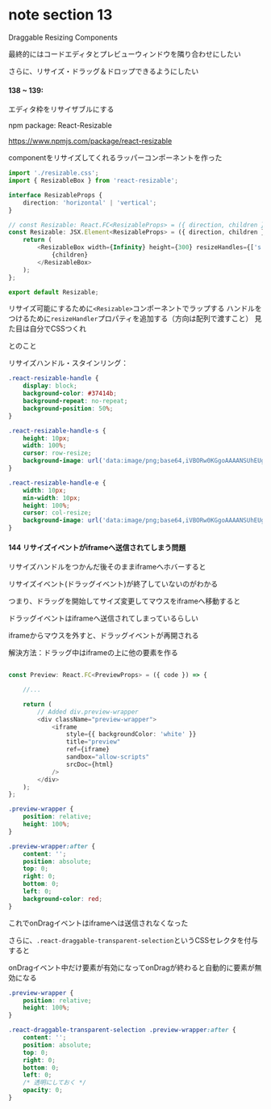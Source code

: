 # note section 13

Draggable Resizing Components

最終的にはコードエディタとプレビューウィンドウを隣り合わせにしたい

さらに、リサイズ・ドラッグ＆ドロップできるようにしたい

#### 138 ~ 139:

エディタ枠をリサイザブルにする

npm package: React-Resizable

https://www.npmjs.com/package/react-resizable

componentをリサイズしてくれるラッパーコンポーネントを作った

```TypeScript
import './resizable.css';
import { ResizableBox } from 'react-resizable';

interface ResizableProps {
    direction: 'horizontal' | 'vertical';
}

// const Resizable: React.FC<ResizableProps> = ({ direction, children }) => {
const Resizable: JSX.Element<ResizableProps> = ({ direction, children }) => {
    return (
        <ResizableBox width={Infinity} height={300} resizeHandles={['s']}>
            {children}
        </ResizableBox>
    );
};

export default Resizable;
```

リサイズ可能にするために`<Resizable>`コンポーネントでラップする
ハンドルをつけるために`resizeHandler`プロパティを追加する（方向は配列で渡すこと）
見た目は自分でCSSつくれ

とのこと

リサイズハンドル・スタインリング：

```CSS
.react-resizable-handle {
    display: block;
    background-color: #37414b;
    background-repeat: no-repeat;
    background-position: 50%;
}

.react-resizable-handle-s {
    height: 10px;
    width: 100%;
    cursor: row-resize;
    background-image: url('data:image/png;base64,iVBORw0KGgoAAAANSUhEUgAAAB4AAAAFAQMAAABo7865AAAABlBMVEVHcEzMzMzyAv2sAAAAAXRSTlMAQObYZgAAABBJREFUeF5jOAMEEAIEEFwAn3kMwcB6I2AAAAAASUVORK5CYII=');
}

.react-resizable-handle-e {
    width: 10px;
    min-width: 10px;
    height: 100%;
    cursor: col-resize;
    background-image: url('data:image/png;base64,iVBORw0KGgoAAAANSUhEUgAAAAUAAAAeCAYAAADkftS9AAAAIklEQVQoU2M4c+bMfxAGAgYYmwGrIIiDjrELjpo5aiZeMwF+yNnOs5KSvgAAAABJRU5ErkJggg==');
}

```

#### 144 リサイズイベントがiframeへ送信されてしまう問題

リサイズハンドルをつかんだ後そのままiframeへホバーすると

リサイズイベント(ドラッグイベント)が終了していないのがわかる

つまり、ドラッグを開始してサイズ変更してマウスをiframeへ移動すると

ドラッグイベントはiframeへ送信されてしまっているらしい

iframeからマウスを外すと、ドラッグイベントが再開される

解決方法：ドラッグ中はiframeの上に他の要素を作る

```TypeScript

const Preview: React.FC<PreviewProps> = ({ code }) => {

    //...

    return (
        // Added div.preview-wrapper
        <div className="preview-wrapper">
            <iframe
                style={{ backgroundColor: 'white' }}
                title="preview"
                ref={iframe}
                sandbox="allow-scripts"
                srcDoc={html}
            />
        </div>
    );
};
```
```CSS
.preview-wrapper {
    position: relative;
    height: 100%;
}

.preview-wrapper:after {
    content: '';
    position: absolute;
    top: 0;
    right: 0;
    bottom: 0;
    left: 0;
    background-color: red;
}

```

これでonDragイベントはiframeへは送信されなくなった

さらに、`.react-draggable-transparent-selection`というCSSセレクタを付与すると

onDragイベント中だけ要素が有効になってonDragが終わると自動的に要素が無効になる

```CSS
.preview-wrapper {
    position: relative;
    height: 100%;
}

.react-draggable-transparent-selection .preview-wrapper:after {
    content: '';
    position: absolute;
    top: 0;
    right: 0;
    bottom: 0;
    left: 0;
    /* 透明にしておく */
    opacity: 0;
}
```
